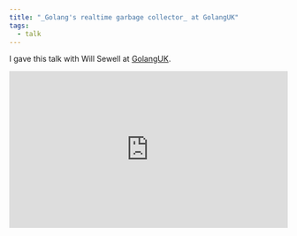 ```yaml
---
title: "_Golang's realtime garbage collector_ at GolangUK"
tags:
  - talk
---
```


I gave this talk with Will Sewell at [GolangUK](https://www.golanguk.com/).

<div>
  <div style="position:relative;padding-top:56.25%;">
    <iframe src="https://www.youtube.com/embed/bMujSVMarqY" frameborder="0" allowfullscreen style="position:absolute;top:0;left:0;width:100%;height:100%;"></iframe>
  </div>
</div>